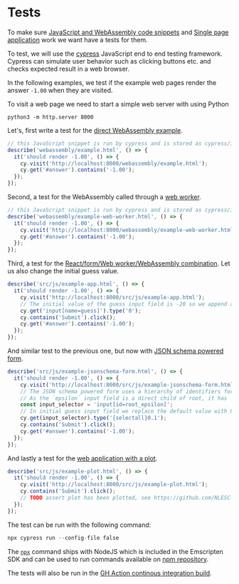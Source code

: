 # Tests

To make sure [JavaScript and WebAssembly code snippets](README.md#JavaScript) and [Single page application](README.md#single-page-application) work we want have a tests for them.

To test, we will use the [cypress](https://www.cypress.io/) JavaScript end to end testing framework.
Cypress can simulate user behavior such as clicking buttons etc. and checks expected result in a web browser.

In the following examples, we test if the example web pages render the answer `-1.00` when they are visited.

To visit a web page we need to start a simple web server with using Python

```shell
python3 -m http.server 8000
```

Let's, first write a test for the [direct WebAssembly example](http://localhost:8000/webassembly/example.html).

```{.js file=cypress/integration/example_spec.js}
// this JavaScript snippet is run by cypress and is stored as cypress/integration/example_spec.js
describe('webassembly/example.html', () => {
  it('should render -1.00', () => {
    cy.visit('http://localhost:8000/webassembly/example.html');
    cy.get('#answer').contains('-1.00');
  });
});
```

Second, a test for the WebAssembly called through a [web worker](http://localhost:8000/webassembly/example-web-worker.html).

```{.js file=cypress/integration/example-web-worker_spec.js}
// this JavaScript snippet is run by cypress and is stored as cypress/integration/example-web-worker_spec.js
describe('webassembly/example-web-worker.html', () => {
  it('should render -1.00', () => {
    cy.visit('http://localhost:8000/webassembly/example-web-worker.html');
    cy.get('#answer').contains('-1.00');
  });
});
```

Third, a test for the [React/form/Web worker/WebAssembly combination](http://localhost:8000/src/js/example-app.html).
Let us also change the initial guess value.

```{.js file=cypress/integration/example-app_spec.js}
describe('src/js/example-app.html', () => {
  it('should render -1.00', () => {
    cy.visit('http://localhost:8000/src/js/example-app.html');
    // The initial value of the guess input field is -20 so we append a 0 and it becomes -200 
    cy.get('input[name=guess]').type('0');
    cy.contains('Submit').click();
    cy.get('#answer').contains('-1.00');
  });
});
```

And similar test to the previous one, but now with [JSON schema powered form](http://localhost:8000/src/js/example-jsonschema-form.html).

```{.js file=cypress/integration/example-jsonschema-form_spec.js}
describe('src/js/example-jsonschema-form.html', () => {
  it('should render -1.00', () => {
    cy.visit('http://localhost:8000/src/js/example-jsonschema-form.html');
    // The JSON schema powered form uses a hierarchy of identifiers for each input field starting with `root`
    // As the `epsilon` input field is a direct child of root, it has `root_epsilon` as an identifier
    const input_selector = 'input[id=root_epsilon]';
    // In initial guess input field we replace the default value with 0.1
    cy.get(input_selector).type('{selectall}0.1');
    cy.contains('Submit').click();
    cy.get('#answer').contains('-1.00');
  });
});
```

And lastly a test for the [web application with a plot](http://localhost:8000/src/js/example-plot.html).

```{.js file=cypress/integration/example-plot_spec.js}
describe('src/js/example-plot.html', () => {
  it('should render -1.00', () => {
    cy.visit('http://localhost:8000/src/js/example-plot.html');
    cy.contains('Submit').click();
    // TODO assert plot has been plotted, see https://github.com/NLESC-JCER/cpp2wasm/issues/55
  });
});
```

The test can be run with the following command:

```{.awk #test-wasm}
npx cypress run --config-file false
```

The [`npx`](https://www.npmjs.com/package/npx) command ships with NodeJS which is included in the Emscripten SDK and can be used to run commands available on [npm repository](https://npmjs.com/).

The tests will also be run in the [GH Action continous integration build](.github/workflows/main.yml).
